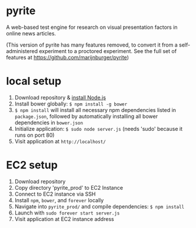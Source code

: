 # pyrite
A web-based test engine for research on visual presentation factors in online
news articles.

(This version of pyrite has many features removed, to convert it from a self-administered experiment to a proctored experiment. See the full set of features at https://github.com/marijnburger/pyrite)

# local setup
1. Download repository & [install Node.js](https://nodejs.org/en/download/)
2. Install bower globally: `$ npm install -g bower`
3. `$ npm install` will install all necessary npm dependencies listed in `package.json`, followed by automatically installing all bower dependencies in `bower.json`
4. Initialize application: `$ sudo node server.js` (needs 'sudo' because it runs on port 80)
5. Visit application at `http://localhost/`

# EC2 setup
1. Download repository
2. Copy directory 'pyrite_prod' to EC2 Instance
3. Connect to EC2 instance via SSH
4. Install `npm`, `bower`, and `forever` locally
5. Navigate into `pyrite_prod/` and compile dependencies: `$ npm install`
6. Launch with `sudo forever start server.js`
7. Visit application at EC2 instance address
